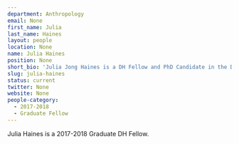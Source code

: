 ```yaml
---
department: Anthropology
email: None
first_name: Julia
last_name: Haines
layout: people
location: None
name: Julia Haines
position: None
short_bio: 'Julia Jong Haines is a DH Fellow and PhD Candidate in the Department of Anthropology studying the archaeology of slavery and indentured labor on Mauritius.'
slug: julia-haines
status: current
twitter: None
website: None
people-category:
  - 2017-2018
  - Graduate Fellow
---
```

Julia Haines is a 2017-2018 Graduate DH Fellow.
